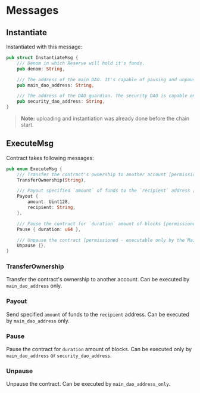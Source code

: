 # Messages

## Instantiate

Instantiated with this message:

```rust
pub struct InstantiateMsg {
    /// Denom in which Reserve will hold it's funds.
    pub denom: String,

    /// The address of the main DAO. It's capable of pausing and unpausing the contract.
    pub main_dao_address: String,

    /// The address of the DAO guardian. The security DAO is capable only of pausing the contract.
    pub security_dao_address: String,
}
```

> **Note:** uploading and instantiation was already done before the chain start.

## ExecuteMsg

Contract takes following messages:

```rust
pub enum ExecuteMsg {
    /// Transfer the contract's ownership to another account [permissioned - executable only by Main DAO]
    TransferOwnership(String),

    /// Payout specified `amount` of funds to the `recipient` address [permissioned - executable only by Main DAO]
    Payout {
        amount: Uint128,
        recipient: String,
    },

    /// Pause the contract for `duration` amount of blocks [permissioned - executable only by Main DAO or the Security SubDAO]
    Pause { duration: u64 },

    /// Unpause the contract [permissioned - executable only by the Main DAO]
    Unpause {},
}
```

### TransferOwnership

Transfer the contract's ownership to another account. Can be executed by `main_dao_address` only.

### Payout

Send specified `amount` of funds to the `recipient` address. Can be executed by `main_dao_address` only.

### Pause

Pause the contract for `duration` amount of blocks. Can be executed only by `main_dao_address` or `security_dao_address`.

### Unpause

Unpause the contract. Can be executed by `main_dao_address_only`.
